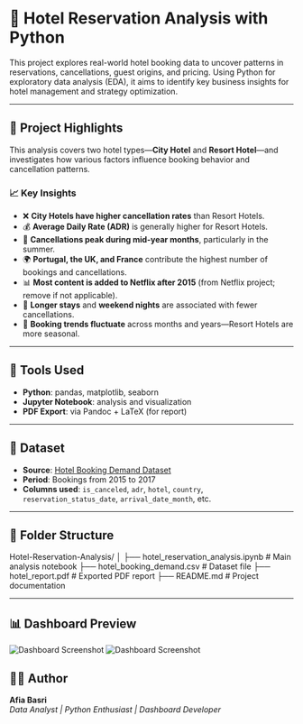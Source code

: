 # 🏨 Hotel Reservation Analysis with Python

This project explores real-world hotel booking data to uncover patterns in reservations, cancellations, guest origins, and pricing. Using Python for exploratory data analysis (EDA), it aims to identify key business insights for hotel management and strategy optimization.

---

## 📌 Project Highlights

This analysis covers two hotel types—**City Hotel** and **Resort Hotel**—and investigates how various factors influence booking behavior and cancellation patterns.

### 📈 Key Insights

- ❌ **City Hotels have higher cancellation rates** than Resort Hotels.
- 💰 **Average Daily Rate (ADR)** is generally higher for Resort Hotels.
- 📅 **Cancellations peak during mid-year months**, particularly in the summer.
- 🌍 **Portugal, the UK, and France** contribute the highest number of bookings and cancellations.
- 📊 **Most content is added to Netflix after 2015** (from Netflix project; remove if not applicable).
- 🧳 **Longer stays** and **weekend nights** are associated with fewer cancellations.
- 📆 **Booking trends fluctuate** across months and years—Resort Hotels are more seasonal.

---

## 🧰 Tools Used

- **Python**: pandas, matplotlib, seaborn
- **Jupyter Notebook**: analysis and visualization
- **PDF Export**: via Pandoc + LaTeX (for report)

---

## 📁 Dataset

- **Source**: [Hotel Booking Demand Dataset](https://www.kaggle.com/datasets/jessemostipak/hotel-booking-demand)
- **Period**: Bookings from 2015 to 2017
- **Columns used**: `is_canceled`, `adr`, `hotel`, `country`, `reservation_status_date`, `arrival_date_month`, etc.

---

## 📂 Folder Structure

Hotel-Reservation-Analysis/
│
├── hotel_reservation_analysis.ipynb # Main analysis notebook
├── hotel_booking_demand.csv # Dataset file
├── hotel_report.pdf # Exported PDF report
├── README.md # Project documentation

---

## 📊 Dashboard Preview

![Dashboard Screenshot]([images/dashboard.png](https://github.com/afiabasri/Hotel-Reservation-Analysis/blob/main/hotel%201.png))
![Dashboard Screenshot]([images/dashboard.png](https://github.com/afiabasri/Hotel-Reservation-Analysis/blob/main/hotel%201.png))

## 👩‍💻 Author

**Afia Basri**  
_Data Analyst | Python Enthusiast | Dashboard Developer_  

